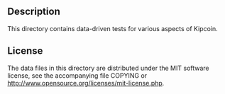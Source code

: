 Description
------------

This directory contains data-driven tests for various aspects of Kipcoin.

License
--------

The data files in this directory are distributed under the MIT software
license, see the accompanying file COPYING or
http://www.opensource.org/licenses/mit-license.php.

